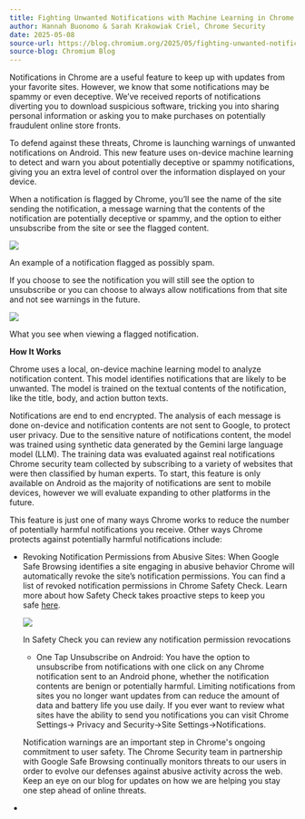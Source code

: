 ```yaml
---
title: Fighting Unwanted Notifications with Machine Learning in Chrome
author: Hannah Buonomo & Sarah Krakowiak Criel, Chrome Security
date: 2025-05-08
source-url: https://blog.chromium.org/2025/05/fighting-unwanted-notifications-with.html
source-blog: Chromium Blog
---
```


Notifications in Chrome are a useful feature to keep up with updates from your favorite sites. However, we know that some notifications may be spammy or even deceptive. We’ve received reports of notifications diverting you to download suspicious software, tricking you into sharing personal information or asking you to make purchases on potentially fraudulent online store fronts.

To defend against these threats, Chrome is launching warnings of unwanted notifications on Android. This new feature uses on-device machine learning to detect and warn you about potentially deceptive or spammy notifications, giving you an extra level of control over the information displayed on your device.

When a notification is flagged by Chrome, you’ll see the name of the site sending the notification, a message warning that the contents of the notification are potentially deceptive or spammy, and the option to either unsubscribe from the site or see the flagged content.

[![](https://blogger.googleusercontent.com/img/b/R29vZ2xl/AVvXsEjdCMwUjjbBbWbcsIDPz1-12QyQOWYYHRBrw-V3fZlpdpLIhb-KR6ZQVUnB5Lc0CcsLuOLaz5H6TxtxbcFfNSnaSRcEN6f-NeXe4Q271frko8j3oKrH-lIBFoWWtq17stBqfEHK8sOj-epcZoXj43KRHpEWjlnYF-jFYWC0qrDf4hTBsAAzgvbBRI-os7ft/s1600/Screenshot%202025-05-07%20at%202.41.50%E2%80%AFPM.png)](https://blogger.googleusercontent.com/img/b/R29vZ2xl/AVvXsEjdCMwUjjbBbWbcsIDPz1-12QyQOWYYHRBrw-V3fZlpdpLIhb-KR6ZQVUnB5Lc0CcsLuOLaz5H6TxtxbcFfNSnaSRcEN6f-NeXe4Q271frko8j3oKrH-lIBFoWWtq17stBqfEHK8sOj-epcZoXj43KRHpEWjlnYF-jFYWC0qrDf4hTBsAAzgvbBRI-os7ft/s1600/Screenshot%202025-05-07%20at%202.41.50%E2%80%AFPM.png)

An example of a notification flagged as possibly spam.

If you choose to see the notification you will still see the option to unsubscribe or you can choose to always allow notifications from that site and not see warnings in the future.

[![](https://blogger.googleusercontent.com/img/b/R29vZ2xl/AVvXsEi-pUXQlfKAIH427ozKplzv2geQz_cNc_EOjxSaB9K4nRDXhbiFGYBpR6FTWd95ehGxVZ0de_piDUmEjis_tShIJddv27scbA0rs3KjyL5DvNXoN_ABiikAvQTp6bDeMjHMEO5PP-4Mjy3-b-Fe0sKSQpVVoXsP3X2mqrHF2mfAQCd9ltrBBnA5HxhUfkgG/s1600/Screenshot%202025-05-07%20at%202.42.46%E2%80%AFPM.png)](https://blogger.googleusercontent.com/img/b/R29vZ2xl/AVvXsEi-pUXQlfKAIH427ozKplzv2geQz_cNc_EOjxSaB9K4nRDXhbiFGYBpR6FTWd95ehGxVZ0de_piDUmEjis_tShIJddv27scbA0rs3KjyL5DvNXoN_ABiikAvQTp6bDeMjHMEO5PP-4Mjy3-b-Fe0sKSQpVVoXsP3X2mqrHF2mfAQCd9ltrBBnA5HxhUfkgG/s1600/Screenshot%202025-05-07%20at%202.42.46%E2%80%AFPM.png)

What you see when viewing a flagged notification.

**How It Works**

Chrome uses a local, on-device machine learning model to analyze notification content. This model identifies notifications that are likely to be unwanted. The model is trained on the textual contents of the notification, like the title, body, and action button texts.

Notifications are end to end encrypted. The analysis of each message is done on-device and notification contents are not sent to Google, to protect user privacy. Due to the sensitive nature of notifications content, the model was trained using synthetic data generated by the Gemini large language model (LLM). The training data was evaluated against real notifications Chrome security team collected by subscribing to a variety of websites that were then classified by human experts. To start, this feature is only available on Android as the majority of notifications are sent to mobile devices, however we will evaluate expanding to other platforms in the future.

This feature is just one of many ways Chrome works to reduce the number of potentially harmful notifications you receive. Other ways Chrome protects against potentially harmful notifications include:

-   Revoking Notification Permissions from Abusive Sites: When Google Safe Browsing identifies a site engaging in abusive behavior Chrome will automatically revoke the site’s notification permissions. You can find a list of revoked notification permissions in Chrome Safety Check. Learn more about how Safety Check takes proactive steps to keep you safe [here](https://blog.google/products/chrome/google-chrome-safety-update-september-2024/).

    [![](https://blogger.googleusercontent.com/img/b/R29vZ2xl/AVvXsEi5CxgP6_T4VgVFXAXEmGas2RK5XFTjJ4VA_VutYgOVMaD_S7ZXuttjUIhptyxlU5e4jubpkFXywT9OQK0a-p5ZV39T2MCLTPgqfo-fige9b9rCArWP6o2KJPXlST_Me59-64fzOCGYjQs6egCWhrK5EqJYyxrKIIFquoBTcaRlt43hg-u1Fu7odm8B9F7C/s1600/Screenshot%202025-05-07%20at%202.43.48%E2%80%AFPM.png)](https://blogger.googleusercontent.com/img/b/R29vZ2xl/AVvXsEi5CxgP6_T4VgVFXAXEmGas2RK5XFTjJ4VA_VutYgOVMaD_S7ZXuttjUIhptyxlU5e4jubpkFXywT9OQK0a-p5ZV39T2MCLTPgqfo-fige9b9rCArWP6o2KJPXlST_Me59-64fzOCGYjQs6egCWhrK5EqJYyxrKIIFquoBTcaRlt43hg-u1Fu7odm8B9F7C/s1600/Screenshot%202025-05-07%20at%202.43.48%E2%80%AFPM.png)

    In Safety Check you can review any notification permission revocations

    -   One Tap Unsubscribe on Android: You have the option to unsubscribe from notifications with one click on any Chrome notification sent to an Android phone, whether the notification contents are benign or potentially harmful. Limiting notifications from sites you no longer want updates from can reduce the amount of data and battery life you use daily. If you ever want to review what sites have the ability to send you notifications you can visit Chrome Settings-> Privacy and Security->Site Settings->Notifications.

    Notification warnings are an important step in Chrome's ongoing commitment to user safety. The Chrome Security team in partnership with Google Safe Browsing continually monitors threats to our users in order to evolve our defenses against abusive activity across the web. Keep an eye on our blog for updates on how we are helping you stay one step ahead of online threats.

-
